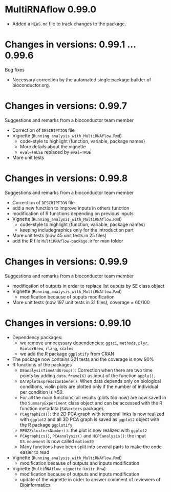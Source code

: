 # MultiRNAflow 0.99.0

* Added a `NEWS.md` file to track changes to the package.

# Changes in versions: 0.99.1 ... 0.99.6

Bug fixes

* Necessary correction by the automated single package builder of bioconductor.org.

# Changes in versions: 0.99.7

Suggestions and remarks from a bioconductor team member

* Correction of `DESCRIPTION` file
* Vignette (`Running_analysis_with_MultiRNAflow.Rmd`)
  - code-style to highlight (function, variable, package names)
  - More details about the vignette
  - `eval=FALSE` replaced by `eval=TRUE`
* More unit tests

# Changes in versions: 0.99.8

Suggestions and remarks from a bioconductor team member

* Correction of `DESCRIPTION` file
* add a new function to improve inputs in others function
* modification of R functions depending on previous inputs
* Vignette (`Running_analysis_with_MultiRNAflow.Rmd`)
  - code-style to highlight (function, variable, package names)
  - keeping includegraphics only for the introduction part
* More unit tests (now 45 unit tests in 25 files)
* add the R file `MultiRNAflow-package.R` for man folder

# Changes in versions: 0.99.9

Suggestions and remarks from a bioconductor team member

* modification of outputs in order to replace list ouputs by SE class object
* Vignette (`Running_analysis_with_MultiRNAflow.Rmd`)
  - modification because of ouputs modification 
* More unit tests (now 197 unit tests in 31 files), coverage = 60/100

# Changes in versions: 0.99.10

* Dependency packages:
  - we remove unnecessary dependencies: `ggsci`, `methods`, `plyr`,
  `RcolorBrew`, `rlang`, `scales`
  - we add the R package `ggplotify` from CRAN
* The package now contains 321 tests and the coverage is now 90%
* R functions of the packages
  - `DEanalysisTimeAndGroup()`: Correction when there are two time points
  by adding `data.frame(X)` as input of the function `apply()`.
  - `DATAplotExpression1Gene()`: When data depends only on biological
  conditions, violin plots are plotted only if the number of individual
  per condition is >50.
  - For all the main functions, all results (plots too now) are now saved
  in the `SummaryExperiment` class object and can be accessed with
  the R function metadata (`S4Vectors` package).
  - `PCAgraphics()`: the 2D PCA graph with temporal links is now realized
  with `ggplot2` and all 3D PCA graph is saved as `ggplot2` object
  with the R package `ggplotify`
  - `MFUZZclustersNumber()`: the plot is now realized with `ggplot2`
  - `PCAgraphics()`, `PCAanalysis()` and `HCPCanalysis()`:
  the input `D3.mouvment` is now called `motion3D`
  - Many functions have been split into several parts to make the code easier
  to read
* Vignette (`Running_analysis_with_MultiRNAflow.Rmd`)
  - modification because of outputs and inputs modification
* Vignette (`MultiRNAflow_vignette-knitr.Rnw`)
  - modification because of outputs and inputs modification
  - update of the vignette in order to answer comment of reviewers
  of Bioinformatics
